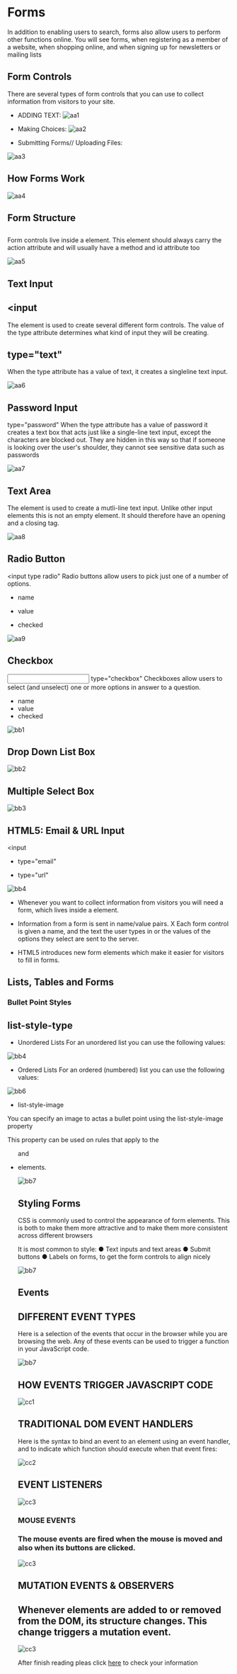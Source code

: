 # Forms


In addition to enabling users to search, forms also allow users to perform other functions online. You will see forms, when registering as a member of a website, when shopping online, and when signing up for newsletters or mailing lists

## Form Controls


There are several types of form controls that you can use to collect information from visitors to your site.
* ADDING TEXT:
![aa1](aa1.PNG)


* Making Choices:
![aa2](aa2.PNG)

* Submitting Forms// Uploading Files:

![aa3](aa3.PNG)

## How Forms Work

![aa4](aa4.PNG)

## Form Structure

## <form>

Form controls live inside a <form> element. This element should always carry the action attribute and will usually have a method and id attribute too

![aa5](aa5.PNG)

## Text Input

## <input 
The element is used to create several different form controls. The value of the type attribute determines what kind of input they will be creating.

## type="text"
When the type attribute has a value of text, it creates a singleline text input.


![aa6](aa6.PNG)


## Password Input

 type="password" When the type attribute has a value of password it creates a text box that acts just like a single-line text input, except the characters are blocked out. They are hidden in this way so that if someone is looking over the user's shoulder, they cannot see sensitive data such as passwords


![aa7](aa7.PNG)

## Text Area

The element is used to create a mutli-line text input. Unlike other input elements this is not an empty element. It should therefore have an opening and a closing tag.

![aa8](aa8.PNG)

## Radio Button

<input
type radio"
Radio buttons allow users to pick
just one of a number of options.

* name

* value

* checked

![aa9](aa9.PNG)

## Checkbox

<input>
type="checkbox"
Checkboxes allow users to select
(and unselect) one or more
options in answer to a question.

* name
* value
* checked

 ![bb1](bb1.PNG)

## Drop Down List Box


![bb2](bb2.PNG)

## Multiple Select Box

![bb3](bb3.PNG)

## HTML5: Email & URL Input

<input

* type="email"

* type="url"

 ![bb4](bb4.PNG)


* Whenever you want to collect information from visitors you will need a form, which lives inside a <form> element. 

* Information from a form is sent in name/value pairs. X Each form control is given a name, and the text the user types in or the values of the options they select are sent to the server.

* HTML5 introduces new form elements which make it easier for visitors to fill in forms.

## Lists, Tables and Forms


### Bullet Point Styles

## list-style-type

* Unordered Lists
For an unordered list you can use the following values:

![bb4](bb5.PNG)

* Ordered Lists
For an ordered (numbered) list you can use the following values:

![bb6](bb6.PNG)


* list-style-image

You can specify an image to actas a bullet point using the list-style-image property

This property can be used on
rules that apply to the <ul> and
<li> elements.

![bb7](bb7.PNG)

## Styling Forms

CSS is commonly used to control the appearance of form elements. This is both to make them more attractive and to make them more consistent across different browsers


 It is most common to style:
● Text inputs and text areas 
● Submit buttons
● Labels on forms, to get the form controls to align nicely

 ![bb7](bb8.PNG)


## Events

## DIFFERENT EVENT TYPES 

Here is a selection of the events that occur in the browser while you are browsing the web. Any of these events can be used to trigger a  function in your JavaScript code.

 ![bb7](bb9.PNG)

## HOW EVENTS TRIGGER JAVASCRIPT CODE 

![cc1](cc1.PNG)

## TRADITIONAL DOM EVENT HANDLERS 

Here is the syntax to bind an event  to an element using an event handler, and to indicate which function should execute when that event fires: 

 ![cc2](cc2.PNG)

## EVENT LISTENERS

![cc3](cc3.PNG)

### MOUSE EVENTS 
 ### The mouse events are fired when the mouse is moved and also when its buttons are clicked. 


![cc3](cc4.PNG)

## MUTATION EVENTS & OBSERVERS 


## Whenever elements are added to or removed from the DOM, its structure changes. This change triggers a mutation event. 

![cc3](cc5.PNG)



After finish reading pleas click [here](Quiz09.md) to check your information

